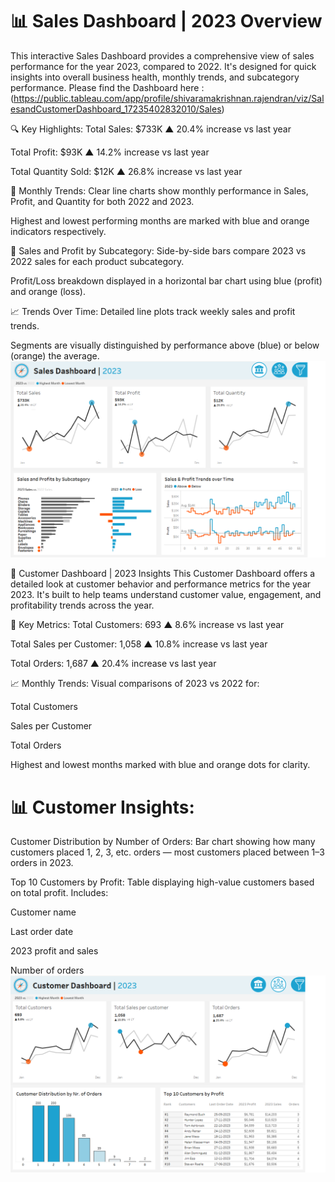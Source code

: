 # 📊 Sales Dashboard | 2023 Overview
This interactive Sales Dashboard provides a comprehensive view of sales performance for the year 2023, compared to 2022. It's designed for quick insights into overall business health, monthly trends, and subcategory performance.
Please find the Dashboard here : (https://public.tableau.com/app/profile/shivaramakrishnan.rajendran/viz/SalesandCustomerDashboard_17235402832010/Sales)

🔍 Key Highlights:
Total Sales: $733K
▲ 20.4% increase vs last year

Total Profit: $93K
▲ 14.2% increase vs last year

Total Quantity Sold: $12K
▲ 26.8% increase vs last year

📅 Monthly Trends:
Clear line charts show monthly performance in Sales, Profit, and Quantity for both 2022 and 2023.

Highest and lowest performing months are marked with blue and orange indicators respectively.

🧩 Sales and Profit by Subcategory:
Side-by-side bars compare 2023 vs 2022 sales for each product subcategory.

Profit/Loss breakdown displayed in a horizontal bar chart using blue (profit) and orange (loss).

📈 Trends Over Time:
Detailed line plots track weekly sales and profit trends.

Segments are visually distinguished by performance above (blue) or below (orange) the average.
![Sales Dashboard 2023](./images/sales_dashboard.png)

👥 Customer Dashboard | 2023 Insights
This Customer Dashboard offers a detailed look at customer behavior and performance metrics for the year 2023. It's built to help teams understand customer value, engagement, and profitability trends across the year.

📌 Key Metrics:
Total Customers: 693
▲ 8.6% increase vs last year

Total Sales per Customer: 1,058
▲ 10.8% increase vs last year

Total Orders: 1,687
▲ 20.4% increase vs last year

📈 Monthly Trends:
Visual comparisons of 2023 vs 2022 for:

Total Customers

Sales per Customer

Total Orders

Highest and lowest months marked with blue and orange dots for clarity.

# 📊 Customer Insights:
Customer Distribution by Number of Orders:
Bar chart showing how many customers placed 1, 2, 3, etc. orders — most customers placed between 1–3 orders in 2023.

Top 10 Customers by Profit:
Table displaying high-value customers based on total profit. Includes:

Customer name

Last order date

2023 profit and sales

Number of orders
![Customer Dashboard 2023](./images/customer_dashboard.png)

